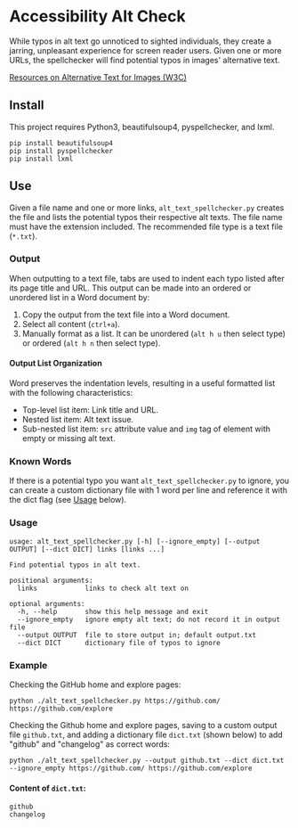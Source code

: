 # Accessibility Alt Check

While typos in alt text go unnoticed to sighted individuals, they create a jarring, unpleasant experience for screen reader users. Given one or more URLs, the spellchecker will find potential typos in images' alternative text.

[Resources on Alternative Text for Images (W3C)](https://www.w3.org/WAI/alt/)

## Install

This project requires Python3, beautifulsoup4, pyspellchecker, and lxml.
```
pip install beautifulsoup4
pip install pyspellchecker
pip install lxml
```

## Use

Given a file name and one or more links, `alt_text_spellchecker.py` creates the file and lists the potential typos their respective alt texts. The file name must have the extension included. The recommended file type is a text file (`*.txt`).

### Output

When outputting to a text file, tabs are used to indent each typo listed after its page title and URL. This output can be made into an ordered or unordered list in a Word document by:
1. Copy the output from the text file into a Word document.
2. Select all content (`ctrl+a`).
3. Manually format as a list. It can be unordered (`alt h u` then select type) or ordered (`alt h n` then select type).

#### Output List Organization

Word preserves the indentation levels, resulting in a useful formatted list with the following characteristics:
* Top-level list item: Link title and URL.
* Nested list item: Alt text issue.
* Sub-nested list item: `src` attribute value and `img` tag of element with empty or missing alt text.

### Known Words

If there is a potential typo you want `alt_text_spellchecker.py` to ignore, you can create a custom dictionary file with 1 word per line and reference it with the dict flag (see [Usage](#usage) below).

### Usage

```
usage: alt_text_spellchecker.py [-h] [--ignore_empty] [--output OUTPUT] [--dict DICT] links [links ...]

Find potential typos in alt text.

positional arguments:
  links            links to check alt text on

optional arguments:
  -h, --help       show this help message and exit
  --ignore_empty   ignore empty alt text; do not record it in output file
  --output OUTPUT  file to store output in; default output.txt
  --dict DICT      dictionary file of typos to ignore
```

### Example

Checking the GitHub home and explore pages:
```
python ./alt_text_spellchecker.py https://github.com/ https://github.com/explore
```
Checking the Github home and explore pages, saving to a custom output file `github.txt`, and adding a dictionary file `dict.txt` (shown below) to add "github" and "changelog" as correct words:
```
python ./alt_text_spellchecker.py --output github.txt --dict dict.txt --ignore_empty https://github.com/ https://github.com/explore
```
#### Content of `dict.txt`:
```
github
changelog
```
